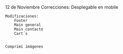 12 de Noviembre
    Correcciones:
        Desplegable en mobile

    Modificaciones:
        Footer 
        Main general
        Main contacto
        Cart´s


    Comprimí imágenes
